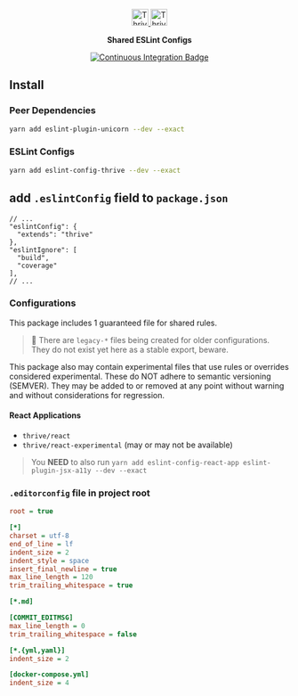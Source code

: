<p align="center"></p>
<div align="center">
  <a href="https://www.thrivemycareer.com/#gh-light-mode-only" target="_blank">
    <img src="https://cdn.careerjsm.com/assets/images/logo/v1/thrive-purple.svg" alt="ThriveMyCareer Logo" height="30">
  </a>
  <a href="https://www.thrivemycareer.com/#gh-dark-mode-only" target="_blank">
    <img src="https://cdn.careerjsm.com/assets/images/logo/v1/thrive-white.svg" alt="ThriveMyCareer Logo" height="30">
  </a>
</div>
<p align="center"><strong>Shared ESLint Configs</strong></p>

<p align="center">
  <a href="https://github.com/thrivemycareer/eslint-config/actions/workflows/continuous-integration.yml">
    <img src="https://github.com/thrivemycareer/eslint-config/actions/workflows/continuous-integration.yml/badge.svg" alt="Continuous Integration Badge" />
  </a>
</p>

## Install

### Peer Dependencies

```zsh
yarn add eslint-plugin-unicorn --dev --exact
```

### ESLint Configs

```zsh
yarn add eslint-config-thrive --dev --exact
```

## add `.eslintConfig` field to `package.json`

```jsonc
// ...
"eslintConfig": {
  "extends": "thrive"
},
"eslintIgnore": [
  "build",
  "coverage"
],
// ...
```

### Configurations

This package includes 1 guaranteed file for shared rules.

> 🚧 There are `legacy-*` files being created for older configurations. They do not exist yet here as a stable export, beware.

This package also may contain experimental files that use rules or overrides considered experimental. These do NOT adhere to semantic versioning (SEMVER). They may be added to or removed at any point without warning and without considerations for regression.

#### React Applications

- `thrive/react`
- `thrive/react-experimental` (may or may not be available)

> You **NEED** to also run `yarn add eslint-config-react-app eslint-plugin-jsx-a11y --dev --exact`

### `.editorconfig` file in project root

```ini
root = true

[*]
charset = utf-8
end_of_line = lf
indent_size = 2
indent_style = space
insert_final_newline = true
max_line_length = 120
trim_trailing_whitespace = true

[*.md]

[COMMIT_EDITMSG]
max_line_length = 0
trim_trailing_whitespace = false

[*.{yml,yaml}]
indent_size = 2

[docker-compose.yml]
indent_size = 4
```
